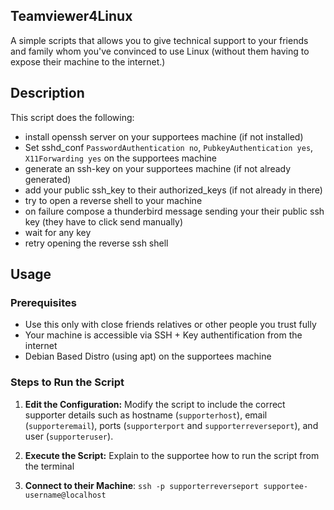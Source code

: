 Teamviewer4Linux
-----
A simple scripts that allows you to give technical support to your friends and family whom you've convinced to use Linux (without them having to expose their machine to the internet.)

Description
-----

This script does the following:
 - install openssh server on your supportees machine (if not installed)
 - Set sshd_conf `PasswordAuthentication no`, `PubkeyAuthentication yes`, `X11Forwarding yes` on the supportees machine
 - generate an ssh-key on your supportees machine (if not already generated)
 - add your public ssh_key to their authorized_keys (if not already in there)
 - try to open a reverse shell to your machine
 - on failure compose a thunderbird message sending your their public ssh key (they have to click send manually)
 - wait for any key
 - retry opening the reverse ssh shell

Usage
-----

### Prerequisites

-   Use this only with close friends relatives or other people you trust fully
-   Your machine is accessible via SSH + Key authentification from the internet
-   Debian Based Distro (using apt) on the supportees machine

### Steps to Run the Script

1.  **Edit the Configuration:** Modify the script to include the correct supporter details such as hostname (`supporterhost`), email (`supporteremail`), ports (`supporterport` and `supporterreverseport`), and user (`supporteruser`).

2.  **Execute the Script:** Explain to the supportee how to run the script from the terminal

3.  **Connect to their Machine**: `ssh -p supporterreverseport supportee-username@localhost`
